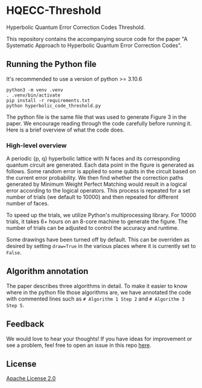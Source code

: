 # HQECC-Threshold
Hyperbolic Quantum Error Correction Codes Threshold. 

This repository contains the accompanying source code for the paper "A Systematic Approach to Hyperbolic Quantum Error Correction Codes".

## Running the Python file
It's recommended to use a version of python >= 3.10.6
```
python3 -m venv .venv
. .venv/bin/activate
pip install -r requirements.txt
python hyperbolic_code_threshold.py
```
The python file is the same file that was used to generate Figure 3 in the paper. We encourage reading through the code carefully before running it. Here is a brief overview of what the code does.

### High-level overview
A periodic {p, q} hyperbolic lattice with N faces and its corresponding quantum circuit are generated. Each data point in the figure is generated as follows. Some random error is applied to some qubits in the circuit based on the current error probability. We then find whether the correction paths generated by Minimum Weight Perfect Matching would result in a logical error according to the logical operators. This process is repeated for a set number of trials (we default to 10000) and then repeated for different number of faces. 

To speed up the trials, we utilize Python's multiprocessing library. For 10000 trials, it takes 6+ hours on an 8-core machine to generate the figure. The number of trials can be adjusted to control the accuracy and runtime.

Some drawings have been turned off by default. This can be overriden as desired by setting `draw=True` in the various places where it is currently set to `False`. 

## Algorithm annotation
The paper describes three algorithms in detail. To make it easier to know where in the python file those algorithms are, we have annotated the code with commented lines such as `# Algorithm 1 Step 2` and `# Algorithm 3 Step 5`.

## Feedback
We would love to hear your thoughts! If you have ideas for improvement or see a problem, feel free to open an issue in this repo [here](https://github.com/AhmeedAdelMahmoud/HQECC-Threshold/issues).

## License
[Apache License 2.0](./LICENSE)